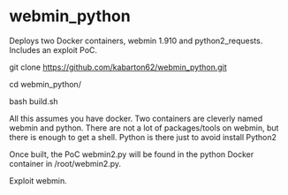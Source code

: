 # webmin_python
Deploys two Docker containers, webmin 1.910 and python2_requests. Includes an exploit PoC.

git clone https://github.com/kabarton62/webmin_python.git

cd webmin_python/

bash build.sh

All this assumes you have docker. Two containers are cleverly named webmin and python. There are not a lot of packages/tools on webmin, but there is enough to get a shell.
Python is there just to avoid install Python2

Once built, the PoC webmin2.py will be found in the python Docker container in /root/webmin2.py.

Exploit webmin.
